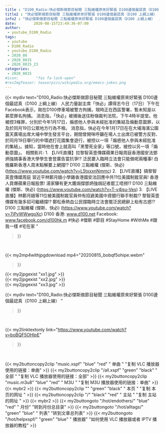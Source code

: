 ```yaml
---
title : "D100_Radio:快必傑斯做節目秘聞 三點維權原來好緊張 D100邊個最認真（D100 上綱上線） "
title2 : "快必傑斯做節目秘聞 三點維權原來好緊張 D100邊個最認真（D100 上綱上線） "
info2 : "快必傑斯做節目秘聞 三點維權原來好緊張 D100邊個最認真（D100 上綱上線）  人民力量副主席「快必」譚得志今日（17日）下午在Facebook表示，剛在D100停車場被警方拘捕，現時正在西區警署，暫未知是以甚麼罪名拘捕。    消息指，「快必」被捕後送往粉嶺裁判法院，下午4時半提堂。他被控3條罪，分別於今年1月17日，煽惑他人參與未經批准的集結及煽動意圖罪，以及於同月19日公眾地方行為不檢。    消息指，快必在今年1月17日在在大埔海濱公園露天廣場出席大埔中學生發言平台，期間曾開咪呼籲在場人士出席已被警方反對、於同月19日舉行的中環遮打花園集會遊行，被控以一項「煽惑他人參與未經批准的集結」。據知，當時他在會上就高叫「黑警死全家」等口號，被控以另一項「煽動意圖」。  相關影片: 1. 【LIVE直播】拉黎智英壹傳媒蘋果日報周庭香港國安法鄧炳強搞事香港大學學生會登廣告當抗爭!? 泛民要入臨時立法會只能做呢兩種事! 白俄羅斯香港人周末點解要上網撐!? D100 三點維權 (傑斯、快必) (https://www.youtube.com/watch?v=L5txxxnNmmc) 2. 【LIVE直播】搞黎智英壹傳媒周庭 習近平林鄭月娥小學雞香港國安法回應中共11位美國制裁官員! 香港人買爆蘋果日報股票! 湯家驊有更大鑊焗撐鄧炳強焗記者罷工唔撈!? D100 三點維權 (傑斯、快必) (https://www.youtube.com/watch?v=T-v4jsu-Ves) 3. 【LIVE直播】林鄭月娥等11位被美國制裁官員仲有招避美國中資銀行聯手制裁!? 黎智英壹傳媒有幾多招可繼續撐!? 鄭松泰熱血公民撐臨時立法會擺泛民總辭上枱有古惑!? D100 三點維權 (傑斯、快必) (https://www.youtube.com/watch?v=7jPvWWwgoXc)  D100 香港: www.d100.net  Facebook: www.facebook.com/d100hk.m  #快必 #傑斯 #節目 #StayHome #WithMe #跟我一樣 #宅在家 "
date:        2020-08-15T23:49:36-07:00
author:
 - youtube_D100_Radio
tags:
 - youtube
 - D100_Radio
 - youtube_D100_Radio
 - 2020_08
 - 2020_0815
 - 2020_0815_23
categories:
 - 2020_0815
#icon:        "fas fa-lock-open"
#resImgTeaser: teaserpics/wikipedia.org/emacs-jokes.png
---
```


{{< mydiv text="D100_Radio:快必傑斯做節目秘聞 三點維權原來好緊張 D100邊個最認真（D100 上綱上線）  人民力量副主席「快必」譚得志今日（17日）下午在Facebook表示，剛在D100停車場被警方拘捕，現時正在西區警署，暫未知是以甚麼罪名拘捕。    消息指，「快必」被捕後送往粉嶺裁判法院，下午4時半提堂。他被控3條罪，分別於今年1月17日，煽惑他人參與未經批准的集結及煽動意圖罪，以及於同月19日公眾地方行為不檢。    消息指，快必在今年1月17日在在大埔海濱公園露天廣場出席大埔中學生發言平台，期間曾開咪呼籲在場人士出席已被警方反對、於同月19日舉行的中環遮打花園集會遊行，被控以一項「煽惑他人參與未經批准的集結」。據知，當時他在會上就高叫「黑警死全家」等口號，被控以另一項「煽動意圖」。  相關影片: 1. 【LIVE直播】拉黎智英壹傳媒蘋果日報周庭香港國安法鄧炳強搞事香港大學學生會登廣告當抗爭!? 泛民要入臨時立法會只能做呢兩種事! 白俄羅斯香港人周末點解要上網撐!? D100 三點維權 (傑斯、快必) (https://www.youtube.com/watch?v=L5txxxnNmmc) 2. 【LIVE直播】搞黎智英壹傳媒周庭 習近平林鄭月娥小學雞香港國安法回應中共11位美國制裁官員! 香港人買爆蘋果日報股票! 湯家驊有更大鑊焗撐鄧炳強焗記者罷工唔撈!? D100 三點維權 (傑斯、快必) (https://www.youtube.com/watch?v=T-v4jsu-Ves) 3. 【LIVE直播】林鄭月娥等11位被美國制裁官員仲有招避美國中資銀行聯手制裁!? 黎智英壹傳媒有幾多招可繼續撐!? 鄭松泰熱血公民撐臨時立法會擺泛民總辭上枱有古惑!? D100 三點維權 (傑斯、快必) (https://www.youtube.com/watch?v=7jPvWWwgoXc)  D100 香港: www.d100.net  Facebook: www.facebook.com/d100hk.m  #快必 #傑斯 #節目 #StayHome #WithMe #跟我一樣 #宅在家 "
>}}
<br>


{{< my2mp4withjpgdownload mp4="20200815_bobqf5ohipe.webm"
>}}

{{< my2jpgexist "xx1.jpg" >}}<br>
{{< my2jpgexist "xx2.jpg" >}}<br>
{{< my2jpgexist "xx3.jpg" >}}<br>



{{< mydiv text="D100_Radio:快必傑斯做節目秘聞 三點維權原來好緊張 D100邊個最認真（D100 上綱上線） "
>}}
<br>

{{< my2linktextonly link="https://www.youtube.com/watch?v=boBQF5OHIpE"
>}}


<br>

{{< my2buttoncopy2clip "music.xspf"        "blue"   "red"    " 单曲 "  "复制 VLC 播放器使用的链接：单曲" >}} {{< my2buttoncopy2clip "/all.xspf"         "green"  "black"  " 全部 "  "复制 VLC 播放器使用的链接：全部" >}} {{< my2buttoncopy2clip "music.m3u8"        "blue"   "red"    " M3U  "    "复制 M3U 播放器使用的链接：单曲" >}} {{< mybr2 >}} {{< my2buttoncopy2clip ""                  "green"  "black"  " 本页 "    "复制 本页的网址 " >}} {{< my2buttoncopy2clip "/"                 "black"  "red"    " 主站 "    "复制 主站的网址 " >}} {{< mybr2 >}} {{< my2buttongoto      "/hot/endothers/"   "blue"   "red"    " 月份"   "转到月份总目录" >}} {{< my2buttongoto      "/hot/alltags/"     "green"  "blue"   " 列表"   "转到文章总列表" >}} {{< my2buttongoto      "/hot/helpxspf/"    "green"  "blue"   " 播放器" "如何使用 VLC 播放器或者 IPTV 播放器的教程" >}} 
